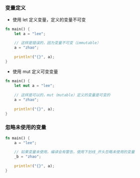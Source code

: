 ### 变量定义

* 使用 let 定义变量，定义的变量不可变

```rust
fn main() {
    let a = "lee";

    // 这样是错误的，因为变量不可变（immutable）
    a = "zhao";
    
    println!("{}", a);
}
```


* 使用 mut 定义可变变量

```rust
fn main() {
    let mut a = "lee";
    
    // 这样是可以的，mut（mutable）定义的变量是可变的
    a = "zhao";
    
    println!("{}", a);
}
```


### 忽略未使用的变量

```rust
fn main() {
    a = "lee";
    
    // 如果变量未使用，编译会有警告，使用下划线_开头忽略未使用的变量
    _b = "zhao";
    
    println!("{}", a);
}
```
